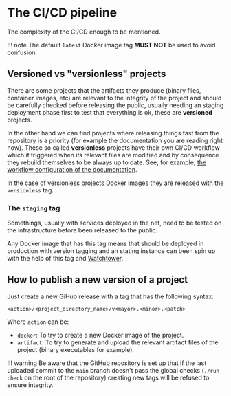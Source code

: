 # The CI/CD pipeline
The complexity of the CI/CD enough to be mentioned.

!!! note
    The default `latest` Docker image tag **MUST NOT** be used to avoid confusion.

## Versioned vs "versionless" projects
There are some projects that the artifacts they produce (binary files, container images, etc) are relevant to the integrity of the project and should be carefully checked before releasing the public, usually needing an staging deployment phase first to test that everything is ok, these are **versioned** projects.

In the other hand we can find projects where releasing things fast from the repository is a priority (for example the documentation you are reading right now). These so called **versionless** projects have their own CI/CD workflow which it triggered when its relevant files are modified and by consequence they rebuild themselves to be always up to date. See, for example, [the workflow configuration of the documentation](https://github.com/wiilink24/grassland/blob/main/.github/workflows/versionless-documentation.yml).

In the case of versionless projects Docker images they are released with the `versionless` tag. 

### The `staging` tag
Somethings, usually with services deployed in the net, need to be tested on the infrastructure before been released to the public.

Any Docker image that has this tag means that should be deployed in production with version tagging and an stating instance can been spin up with the help of this tag and [Watchtower](https://containrrr.dev/watchtower/).

## How to publish a new version of a project
Just create a new GiHub release with a tag that has the following syntax:

```
<action>/<project_directory_name>/v<mayor>.<minor>.<patch>
```

Where `action` can be:

- `docker`: To try to create a new Docker image of the project.
- `artifact`: To try to generate and upload the relevant artifact files of the project (binary executables for example).

!!! warning
    Be aware that the GitHub repository is set up that if the last uploaded commit to the `main` branch doesn't pass the global checks (`./run check` on the root of the repository) creating new tags will be refused to ensure integrity.